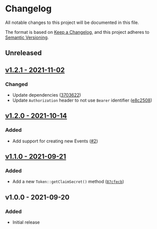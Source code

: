 # Changelog

All notable changes to this project will be documented in this file.

The format is based on [Keep a Changelog](https://keepachangelog.com), and this project adheres to [Semantic Versioning](https://semver.org).

## Unreleased

## [v1.2.1 - 2021-11-02](https://github.com/owenvoke/poap-php/compare/v1.2.0...v1.2.1)

### Changed
- Update dependencies ([3703622](https://github.com/owenvoke/poap-php/commit/3703622f732841a7ddeb76b3112b18a4a62871bb))
- Update `Authorization` header to not use `Bearer` identifier ([e8c2508](https://github.com/owenvoke/poap-php/commit/e8c2508818670181ff19955581a9a21262bdc00b))

## [v1.2.0 - 2021-10-14](https://github.com/owenvoke/poap-php/compare/v1.1.0...v1.2.0)

### Added
- Add support for creating new Events ([#2](https://github.com/owenvoke/poap-php/pull/2))

## [v1.1.0 - 2021-09-21](https://github.com/owenvoke/poap-php/compare/v1.0.0...v1.1.0)

### Added
- Add a new `Token::getClaimSecret()` method ([`87cfecb`](https://github.com/owenvoke/poap-php/commit/87cfecbef6478150548ee00fde8f05dab3054139))

## v1.0.0 - 2021-09-20

### Added
- Initial release
